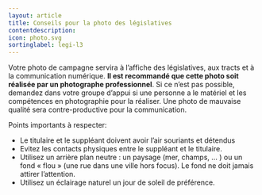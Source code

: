 ```yaml
---
layout: article
title: Conseils pour la photo des législatives
contentdescription:
icon: photo.svg
sortinglabel: legi-l3
---
```


Votre photo de campagne servira à l’affiche des législatives, aux tracts et à la communication numérique. **Il est recommandé que cette photo soit réalisée par un photographe professionnel**. Si ce n’est pas possible, demandez dans votre groupe d’appui si une personne a le matériel et les compétences en photographie pour la réaliser. Une photo de mauvaise qualité sera contre-productive pour la communication.

Points importants à respecter:
* Le titulaire et le suppléant doivent avoir l’air souriants et détendus
* Evitez les contacts physiques entre le suppléant et le titulaire.
* Utilisez un arrière plan neutre : un paysage (mer, champs, … ) ou un fond « flou » (une rue dans une ville hors focus). Le fond ne doit jamais attirer l’attention.
* Utilisez un éclairage naturel un jour de soleil de préférence.
